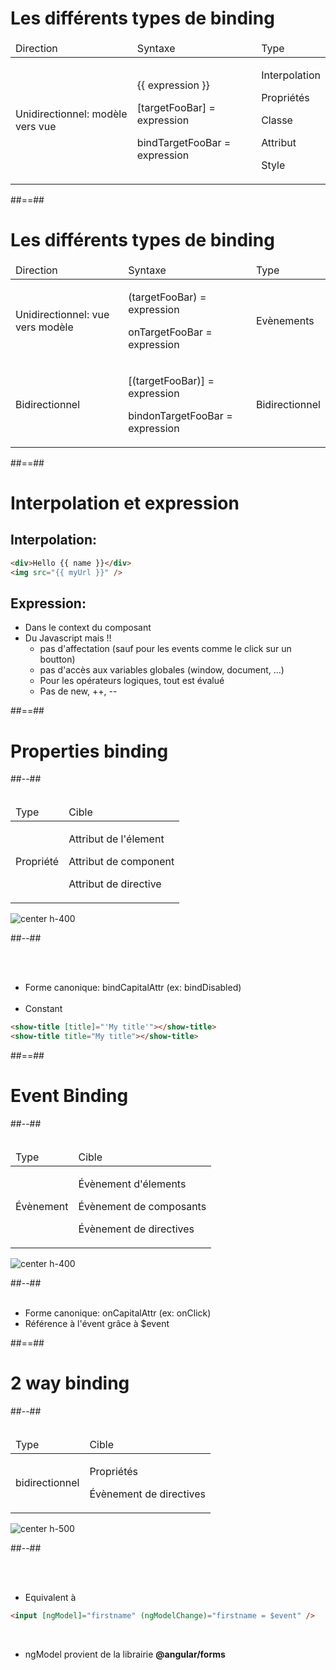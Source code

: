<!-- .slide -->

# Les différents types de binding

<table>
    <thead>
        <tr>
            <td>Direction</td>
            <td>Syntaxe</td>
            <td>Type</td>
        </tr>
    </thead>
    <tbody>
        <tr>
            <td>Unidirectionnel: modèle vers vue</td>
            <td>
                <p>{{ expression }}</p>
                <p>[targetFooBar] = expression</p>
                <p>bindTargetFooBar = expression</p>
            </td>
            <td>
                <p>Interpolation</p>
                <p>Propriétés</p>
                <p>Classe</p>
                <p>Attribut</p>
                <p>Style</p>
            </td>
        </tr>       
    </tbody>
</table>

##==##

<!-- .slide -->

# Les différents types de binding

<table>
    <thead>
        <tr>
            <td>Direction</td>
            <td>Syntaxe</td>
            <td>Type</td>
        </tr>
    </thead>
    <tbody>        
        <tr>
            <td>Unidirectionnel: vue vers modèle</td>
            <td>
                <p>(targetFooBar) = expression</p>
                <p>onTargetFooBar = expression</p>
            </td>
            <td>Evènements</td>
        </tr>
        <tr>
            <td>Bidirectionnel</td>
            <td>
                <p>[(targetFooBar)] = expression</p>
                <p>bindonTargetFooBar = expression</p>
            </td>
            <td>Bidirectionnel</td>
        </tr>
    </tbody>
</table>

##==##

<!-- .slide: class="with-code inconsolata" -->

# Interpolation et expression

## Interpolation:

```html
<div>Hello {{ name }}</div>
<img src="{{ myUrl }}" />
```

<!-- .element: class="medium-code" -->

## Expression:
- Dans le context du composant
- Du Javascript mais !!
    - pas d'affectation (sauf pour les events comme le click sur un boutton)
    - pas d'accès aux variables globales (window, document, ...)
    - Pour les opérateurs logiques, tout est évalué
    - Pas de new, ++, --

##==##

<!-- .slide: class="two-column-layout" -->

# Properties binding

##--##
<br><br>

<table>
    <thead>
        <tr>
            <td>Type</td>
            <td>Cible</td>
        </tr>
    </thead>
    <tbody>
        <tr>
            <td>Propriété</td>
            <td>
                <p>Attribut de l'élement</p>
                <p>Attribut de component</p>
                <p>Attribut de directive</p>
            </td>
        </tr>
    </tbody>
</table>

![center h-400](assets/images/school/databinding/properties_binding.png)

##--##

<!-- .slide: class="with-code inconsolata" -->

<br><br>

-   Forme canonique: bindCapitalAttr (ex: bindDisabled)<br><br>
-   Constant

```html
<show-title [title]="'My title'"></show-title> 
<show-title title="My title"></show-title>
```

<!-- .element: class="medium-code" -->

##==##

<!-- .slide: class="two-column-layout" -->

# Event Binding

##--##
<br><br>

<table>
    <thead>
        <tr>
            <td>Type</td>
            <td>Cible</td>
        </tr>
    </thead>
    <tbody>
        <tr>
            <td>Évènement</td>
            <td>
                <p>Évènement d'élements</p>
                <p>Évènement de composants</p>
                <p>Évènement de directives</p>
            </td>
        </tr>
    </tbody>
</table>

![center h-400](assets/images/school/databinding/event_binding.png)

##--##
<br><br>

-   Forme canonique: onCapitalAttr (ex: onClick)
-   Référence à l'évent grâce à \$event

##==##

<!-- .slide: class="two-column-layout" -->

# 2 way binding

##--##
<br><br>

<table>
    <thead>
        <tr>
            <td>Type</td>
            <td>Cible</td>
        </tr>
    </thead>
    <tbody>
        <tr>
            <td>bidirectionnel</td>
            <td>
                <p>Propriétés</p>
                <p>Évènement de directives</p>
            </td>
        </tr>
    </tbody>
</table>

![center h-500](assets/images/school/databinding/two_way_binding.png)

##--##

<!-- .slide: class="with-code inconsolata" -->

<br><br>

-   Equivalent à

```html
<input [ngModel]="firstname" (ngModelChange)="firstname = $event" />
```

<!-- .element: class="big-code" -->
<br>

-   <bg>ngModel</bg> provient de la librairie <strong>@angular/forms</strong>
